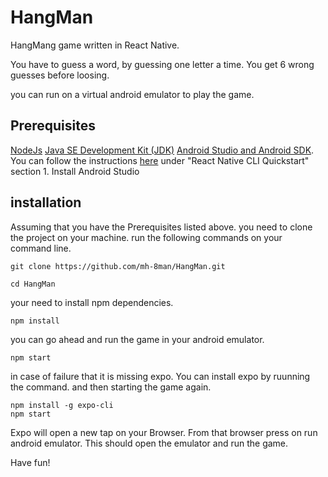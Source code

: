 # HangMan
HangMang game written in React Native.

You have to guess a word, by guessing one letter a time.
You get 6 wrong guesses before loosing.


you can run on a virtual android emulator to play the game.


## Prerequisites 

[NodeJs](https://nodejs.org/en/)
[Java SE Development Kit (JDK)](https://openjdk.java.net/projects/jdk8/)
[Android Studio and Android SDK](https://developer.android.com/studio). You can follow the instructions [here](https://reactnative.dev/docs/environment-setup) under "React Native CLI Quickstart" section 1. Install Android Studio 



## installation 


Assuming that you have the Prerequisites listed above.
you need to clone the project on your machine.
run the following commands on your command line.

```
git clone https://github.com/mh-8man/HangMan.git

cd HangMan
```

your need to install npm dependencies.

```
npm install

```
you can go ahead and run the game in your android emulator.

```
npm start

```

in case of failure that it is missing expo. You can install expo by ruunning the command. and then starting the game again.

```
npm install -g expo-cli
npm start
```

Expo will open a new tap on your Browser. From that browser press on run android emulator. This should open the emulator and run the game. 

Have fun!  
